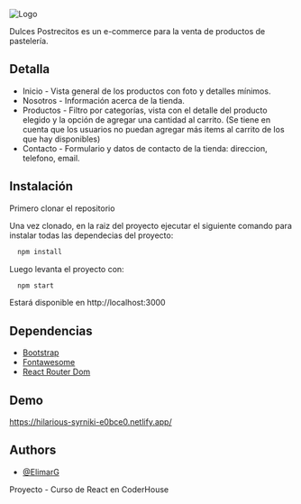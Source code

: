 ![Logo](https://hilarious-syrniki-e0bce0.netlify.app/static/media/logo.b217f54660cdb4b9386d.png)

Dulces Postrecitos es un e-commerce para la venta de productos de pastelería.

## Detalla

- Inicio - Vista general de los productos con foto y detalles mínimos.
- Nosotros - Información acerca de la tienda.
- Productos - Filtro por categorías, vista con el detalle del producto elegido y la opción de agregar una cantidad al carrito. (Se tiene en cuenta que los usuarios no puedan agregar más items al carrito de los que hay disponibles)
- Contacto - Formulario y datos de contacto de la tienda: direccion, telefono, email.

## Instalación

Primero clonar el repositorio

Una vez clonado, en la raiz del proyecto ejecutar el siguiente comando para instalar todas las dependecias del proyecto: 

```bash
  npm install
```
Luego levanta el proyecto con:

```bash
  npm start
```
Estará disponible en http://localhost:3000
    
## Dependencias

 - [Bootstrap](https://getbootstrap.com/)
 - [Fontawesome](https://fontawesome.com/v5/docs/web/use-with/react)
 - [React Router Dom](https://www.npmjs.com/package/react-router-dom)

## Demo

https://hilarious-syrniki-e0bce0.netlify.app/

## Authors

- [@ElimarG](https://github.com/ElimarG)

Proyecto  - Curso de React en CoderHouse
